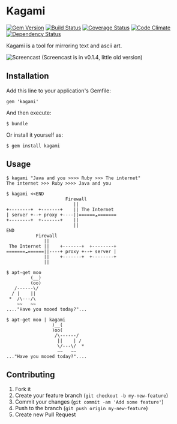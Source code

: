 # Kagami

[![Gem Version](https://badge.fury.io/rb/kagami.png)](http://badge.fury.io/rb/kagami) [![Build Status](https://travis-ci.org/toooooooby/kagami.png?branch=master)](https://travis-ci.org/toooooooby/kagami) [![Coverage Status](https://coveralls.io/repos/toooooooby/kagami/badge.png?branch=master)](https://coveralls.io/r/toooooooby/kagami) [![Code Climate](https://codeclimate.com/github/toooooooby/kagami.png)](https://codeclimate.com/github/toooooooby/kagami) [![Dependency Status](https://gemnasium.com/toooooooby/kagami.png)](https://gemnasium.com/toooooooby/kagami)

Kagami is a tool for mirroring text and ascii art.

![Screencast](https://github.com/toooooooby/kagami/raw/master/_assets/screencast.gif)
(Screencast is in v0.1.4, little old version)

## Installation

Add this line to your application's Gemfile:

    gem 'kagami'

And then execute:

    $ bundle

Or install it yourself as:

    $ gem install kagami

## Usage

```
$ kagami "Java and you >>>> Ruby >>> The internet"
The internet >>> Ruby >>>> Java and you

$ kagami <<END
                      Firewall
                         ||
+--------+  +-------+    || The Internet 
| server +--+ proxy +----||======☁=======
+--------+  +-------+    ||
                         ||
END
           Firewall
              ||
 The Internet ||    +-------+  +--------+
=======☁======||----+ proxy +--+ server |
              ||    +-------+  +--------+
              ||

$ apt-get moo
         (__) 
         (oo) 
   /------\/ 
  / |    ||   
 *  /\---/\ 
    ~~   ~~   
...."Have you mooed today?"...

$ apt-get moo | kagami
                 )__(         
                 )oo(         
                  /\------/   
                   ||    | /  
                   \/---\/  * 
                   ~~   ~~    
..."Have you mooed today?"....
```

## Contributing

1. Fork it
2. Create your feature branch (`git checkout -b my-new-feature`)
3. Commit your changes (`git commit -am 'Add some feature'`)
4. Push to the branch (`git push origin my-new-feature`)
5. Create new Pull Request
